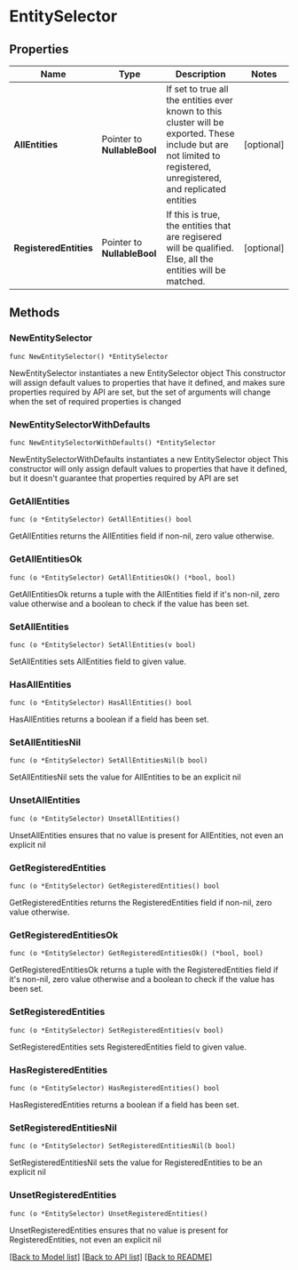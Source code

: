 # EntitySelector

## Properties

Name | Type | Description | Notes
------------ | ------------- | ------------- | -------------
**AllEntities** | Pointer to **NullableBool** | If set to true all the entities ever known to this cluster will be exported. These include but are not limited to registered, unregistered, and replicated entities | [optional] 
**RegisteredEntities** | Pointer to **NullableBool** | If this is true, the entities that are regisered will be qualified. Else, all the entities will be matched. | [optional] 

## Methods

### NewEntitySelector

`func NewEntitySelector() *EntitySelector`

NewEntitySelector instantiates a new EntitySelector object
This constructor will assign default values to properties that have it defined,
and makes sure properties required by API are set, but the set of arguments
will change when the set of required properties is changed

### NewEntitySelectorWithDefaults

`func NewEntitySelectorWithDefaults() *EntitySelector`

NewEntitySelectorWithDefaults instantiates a new EntitySelector object
This constructor will only assign default values to properties that have it defined,
but it doesn't guarantee that properties required by API are set

### GetAllEntities

`func (o *EntitySelector) GetAllEntities() bool`

GetAllEntities returns the AllEntities field if non-nil, zero value otherwise.

### GetAllEntitiesOk

`func (o *EntitySelector) GetAllEntitiesOk() (*bool, bool)`

GetAllEntitiesOk returns a tuple with the AllEntities field if it's non-nil, zero value otherwise
and a boolean to check if the value has been set.

### SetAllEntities

`func (o *EntitySelector) SetAllEntities(v bool)`

SetAllEntities sets AllEntities field to given value.

### HasAllEntities

`func (o *EntitySelector) HasAllEntities() bool`

HasAllEntities returns a boolean if a field has been set.

### SetAllEntitiesNil

`func (o *EntitySelector) SetAllEntitiesNil(b bool)`

 SetAllEntitiesNil sets the value for AllEntities to be an explicit nil

### UnsetAllEntities
`func (o *EntitySelector) UnsetAllEntities()`

UnsetAllEntities ensures that no value is present for AllEntities, not even an explicit nil
### GetRegisteredEntities

`func (o *EntitySelector) GetRegisteredEntities() bool`

GetRegisteredEntities returns the RegisteredEntities field if non-nil, zero value otherwise.

### GetRegisteredEntitiesOk

`func (o *EntitySelector) GetRegisteredEntitiesOk() (*bool, bool)`

GetRegisteredEntitiesOk returns a tuple with the RegisteredEntities field if it's non-nil, zero value otherwise
and a boolean to check if the value has been set.

### SetRegisteredEntities

`func (o *EntitySelector) SetRegisteredEntities(v bool)`

SetRegisteredEntities sets RegisteredEntities field to given value.

### HasRegisteredEntities

`func (o *EntitySelector) HasRegisteredEntities() bool`

HasRegisteredEntities returns a boolean if a field has been set.

### SetRegisteredEntitiesNil

`func (o *EntitySelector) SetRegisteredEntitiesNil(b bool)`

 SetRegisteredEntitiesNil sets the value for RegisteredEntities to be an explicit nil

### UnsetRegisteredEntities
`func (o *EntitySelector) UnsetRegisteredEntities()`

UnsetRegisteredEntities ensures that no value is present for RegisteredEntities, not even an explicit nil

[[Back to Model list]](../README.md#documentation-for-models) [[Back to API list]](../README.md#documentation-for-api-endpoints) [[Back to README]](../README.md)



